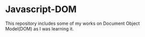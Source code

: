 # Javascript-DOM
This repository includes some of my works on Document Object Model(DOM) as I was learning it.
